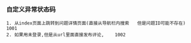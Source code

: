 ### 自定义异常状态码 
~~~
1. 从index页面上跳转到问题详情页面(直接从导航栏内搜索   但是问题ID可能不存在) 1001 
2. 如果用未登录,但是从url里面直接发布评论,    1002



~~~